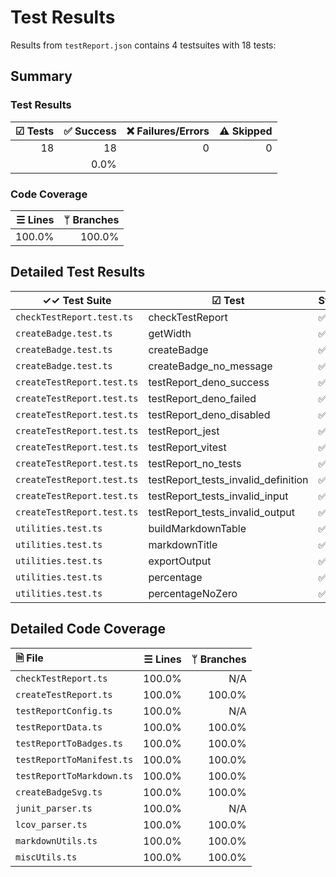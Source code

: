 # Test Results

Results from `testReport.json` contains 4 testsuites with 18 tests:

## Summary

### Test Results

| ☑ Tests | ✅ Success | ❌ Failures/Errors | ⚠️ Skipped |
| ------: | --------: | ----------------: | ---------: |
|      18 |        18 |                 0 |          0 |
|         |      0.0% |                   |            |

### Code Coverage

| ☰ Lines | ᛘ Branches |
| ------: | ---------: |
|  100.0% |     100.0% |

## Detailed Test Results

| ✓✓ Test Suite              | ☑ Test                              | State |
| -------------------------- | ----------------------------------- | ----- |
| `checkTestReport.test.ts`  | checkTestReport                     | ✅     |
| `createBadge.test.ts`      | getWidth                            | ✅     |
| `createBadge.test.ts`      | createBadge                         | ✅     |
| `createBadge.test.ts`      | createBadge_no_message              | ✅     |
| `createTestReport.test.ts` | testReport_deno_success             | ✅     |
| `createTestReport.test.ts` | testReport_deno_failed              | ✅     |
| `createTestReport.test.ts` | testReport_deno_disabled            | ✅     |
| `createTestReport.test.ts` | testReport_jest                     | ✅     |
| `createTestReport.test.ts` | testReport_vitest                   | ✅     |
| `createTestReport.test.ts` | testReport_no_tests                 | ✅     |
| `createTestReport.test.ts` | testReport_tests_invalid_definition | ✅     |
| `createTestReport.test.ts` | testReport_tests_invalid_input      | ✅     |
| `createTestReport.test.ts` | testReport_tests_invalid_output     | ✅     |
| `utilities.test.ts`        | buildMarkdownTable                  | ✅     |
| `utilities.test.ts`        | markdownTitle                       | ✅     |
| `utilities.test.ts`        | exportOutput                        | ✅     |
| `utilities.test.ts`        | percentage                          | ✅     |
| `utilities.test.ts`        | percentageNoZero                    | ✅     |

## Detailed Code Coverage

| 🗎 File                   | ☰ Lines | ᛘ Branches |
| :------------------------ | ------: | ---------: |
| `checkTestReport.ts`      |  100.0% |        N/A |
| `createTestReport.ts`     |  100.0% |     100.0% |
| `testReportConfig.ts`     |  100.0% |        N/A |
| `testReportData.ts`       |  100.0% |     100.0% |
| `testReportToBadges.ts`   |  100.0% |     100.0% |
| `testReportToManifest.ts` |  100.0% |     100.0% |
| `testReportToMarkdown.ts` |  100.0% |     100.0% |
| `createBadgeSvg.ts`       |  100.0% |     100.0% |
| `junit_parser.ts`         |  100.0% |        N/A |
| `lcov_parser.ts`          |  100.0% |     100.0% |
| `markdownUtils.ts`        |  100.0% |     100.0% |
| `miscUtils.ts`            |  100.0% |     100.0% |
